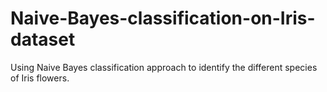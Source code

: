 # Naive-Bayes-classification-on-Iris-dataset
Using Naive Bayes classification approach to identify the different species of Iris flowers.
